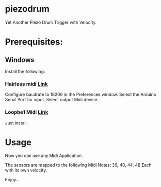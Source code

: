# piezodrum
Yet Another Piezo Drum Trigger with Velocity.

# Prerequisites:
## Windows
Install the following:

### Hairless midi [Link](https://github.com/downloads/projectgus/hairless-midiserial/hairless-midiserial-0.4-windows.zip)

Configure baudrate to 19200 in the Preferences window.
Select the Arduino Serial Port for input.
Select output Midi device.

### Loopbe1 Midi [Link](http://www.nerds.de/data/setuploopbe1.exe)

Just install.

# Usage

Now you can use any Midi Application.

The sensors are mapped to the following Midi Notes:
36, 40, 44, 48
Each with its own velocity.

Enjoy...



